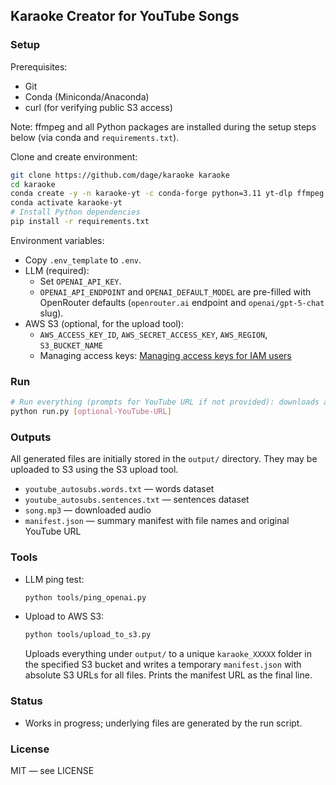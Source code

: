 ## Karaoke Creator for YouTube Songs

### Setup
Prerequisites:
- Git
- Conda (Miniconda/Anaconda)
- curl (for verifying public S3 access)

Note: ffmpeg and all Python packages are installed during the setup steps below (via conda and `requirements.txt`).

Clone and create environment:
```bash
git clone https://github.com/dage/karaoke karaoke
cd karaoke
conda create -y -n karaoke-yt -c conda-forge python=3.11 yt-dlp ffmpeg
conda activate karaoke-yt
# Install Python dependencies
pip install -r requirements.txt
```

Environment variables:
- Copy `.env_template` to `.env`.
- LLM (required):
  - Set `OPENAI_API_KEY`.
  - `OPENAI_API_ENDPOINT` and `OPENAI_DEFAULT_MODEL` are pre-filled with OpenRouter defaults (`openrouter.ai` endpoint and `openai/gpt-5-chat` slug).
- AWS S3 (optional, for the upload tool):
  - `AWS_ACCESS_KEY_ID`, `AWS_SECRET_ACCESS_KEY`, `AWS_REGION`, `S3_BUCKET_NAME`
  - Managing access keys: [Managing access keys for IAM users](https://docs.aws.amazon.com/IAM/latest/UserGuide/id_credentials_access-keys.html)

### Run
```bash
# Run everything (prompts for YouTube URL if not provided): downloads audio and generates words/sentences
python run.py [optional-YouTube-URL]
```

### Outputs
All generated files are initially stored in the `output/` directory. They may be uploaded to S3 using the S3 upload tool.
- `youtube_autosubs.words.txt` — words dataset
- `youtube_autosubs.sentences.txt` — sentences dataset
- `song.mp3` — downloaded audio
- `manifest.json` — summary manifest with file names and original YouTube URL

### Tools
- LLM ping test:
  ```bash
  python tools/ping_openai.py
  ```
- Upload to AWS S3:
  ```bash
  python tools/upload_to_s3.py
  ```
  Uploads everything under `output/` to a unique `karaoke_XXXXX` folder in the specified S3 bucket and writes a temporary `manifest.json` with absolute S3 URLs for all files. Prints the manifest URL as the final line.

### Status
- Works in progress; underlying files are generated by the run script.

### License
MIT — see LICENSE
